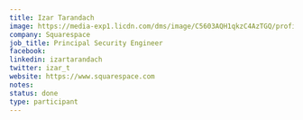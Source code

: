 ```yaml
---
title: Izar Tarandach
image: https://media-exp1.licdn.com/dms/image/C5603AQH1qkzC4AzTGQ/profile-displayphoto-shrink_800_800/0/1549516639481?e=1650499200&v=beta&t=EWiq6J4yyyW1fSqk4Z9OBSvPNXZFs7h6QLFs1g019Zo
company: Squarespace
job_title: Principal Security Engineer
facebook:
linkedin: izartarandach
twitter: izar_t
website: https://www.squarespace.com
notes:
status: done
type: participant
---
```

